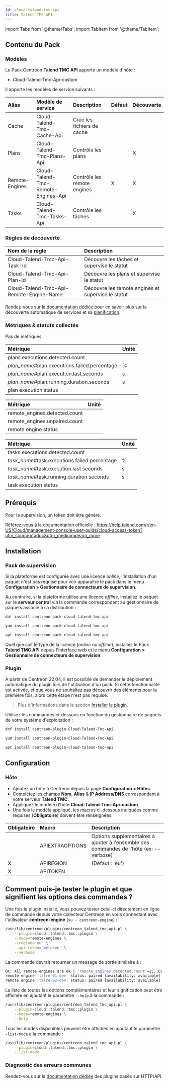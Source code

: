 ```yaml
---
id: cloud-talend-tmc-api
title: Talend TMC API
---
```

import Tabs from '@theme/Tabs';
import TabItem from '@theme/TabItem';

## Contenu du Pack

### Modèles

Le Pack Centreon **Talend TMC API** apporte un modèle d'hôte :

* Cloud-Talend-Tmc-Api-custom

Il apporte les modèles de service suivants :

| Alias          | Modèle de service                   | Description                 | Défaut | Découverte |
|:---------------|:------------------------------------|:----------------------------|:-------|:-----------|
| Cache          | Cloud-Talend-Tmc-Cache-Api          | Crée les fichiers de cache  |        |            |
| Plans          | Cloud-Talend-Tmc-Plans-Api          | Contrôle les plans          |        | X          |
| Remote-Engines | Cloud-Talend-Tmc-Remote-Engines-Api | Contrôle les remote engines | X      | X          |
| Tasks          | Cloud-Talend-Tmc-Tasks-Api          | Contrôle les tâches         |        | X          |

### Règles de découverte

| Nom de la règle                         | Description                                        |
|:----------------------------------------|:---------------------------------------------------|
| Cloud-Talend-Tmc-Api-Task-Id            | Découvre les tâches et supervise le statut         |
| Cloud-Talend-Tmc-Api-Plan-Id            | Découvre les plans et supervise le statut          |
| Cloud-Talend-Tmc-Api-Remote-Engine-Name | Découvre les remote engines et supervise le statut |

Rendez-vous sur la [documentation dédiée](/docs/monitoring/discovery/services-discovery)
pour en savoir plus sur la découverte automatique de services et sa [planification](/docs/monitoring/discovery/services-discovery/#règles-de-découverte).

### Métriques & statuts collectés

<Tabs groupId="sync">
<TabItem value="Cache" label="Cache">

Pas de métriques.

</TabItem>
<TabItem value="Plans" label="Plans">

| Métrique                                      | Unité |
|:----------------------------------------------|:------|
| plans.executions.detected.count               |       |
| *plan_name*#plan.executions.failed.percentage | %     |
| *plan_name*#plan.execution.last.seconds       | s     |
| *plan_name*#plan.running.duration.seconds     | s     |
| plan execution status                         |       |

</TabItem>
<TabItem value="Remote-Engines" label="Remote-Engines">

| Métrique                      | Unité |
|:------------------------------|:------|
| remote_engines.detected.count |       |
| remote_engines.unpaired.count |       |
| remote engine status          |       |

</TabItem>
<TabItem value="Tasks" label="Tasks">

| Métrique                                      | Unité |
|:----------------------------------------------|:------|
| tasks.executions.detected.count               |       |
| *task_name*#task.executions.failed.percentage | %     |
| *task_name*#task.execution.last.seconds       | s     |
| *task_name*#task.running.duration.seconds     | s     |
| task execution status                         |       |

</TabItem>
</Tabs>

## Prérequis

Pour la supervision, un token doit être généré.

Référez-vous à la documentation officielle : https://help.talend.com/r/en-US/Cloud/management-console-user-guide/cloud-access-token?utm_source=tadoc&utm_medium=learn_more

## Installation

### Pack de supervision

Si la plateforme est configurée avec une licence *online*, l'installation d'un paquet
n'est pas requise pour voir apparaître le pack dans le menu **Configuration > Gestionnaire de connecteurs de supervision**.

Au contraire, si la plateforme utilise une licence *offline*, installez le paquet
sur le **serveur central** via la commande correspondant au gestionnaire de paquets
associé à sa distribution :

<Tabs groupId="sync">
<TabItem value="Alma / RHEL / Oracle Linux 8" label="Alma / RHEL / Oracle Linux 8">

```bash
dnf install centreon-pack-cloud-talend-tmc-api
```

</TabItem>
<TabItem value="CentOS 7" label="CentOS 7">

```bash
yum install centreon-pack-cloud-talend-tmc-api
```

</TabItem>
<TabItem value="Debian 11 & 12" label="Debian 11 & 12">

```bash
apt install centreon-pack-cloud-talend-tmc-api
```

</TabItem>
</Tabs>

Quel que soit le type de la licence (*online* ou *offline*), installez le Pack **Talend TMC API**
depuis l'interface web et le menu **Configuration > Gestionnaire de connecteurs de supervision**.

### Plugin

À partir de Centreon 22.04, il est possible de demander le déploiement automatique
du plugin lors de l'utilisation d'un pack. Si cette fonctionnalité est activée, et
que vous ne souhaitez pas découvrir des éléments pour la première fois, alors cette
étape n'est pas requise.

> Plus d'informations dans la section [Installer le plugin](/docs/monitoring/pluginpacks/#installer-le-plugin).

Utilisez les commandes ci-dessous en fonction du gestionnaire de paquets de votre système d'exploitation :

<Tabs groupId="sync">
<TabItem value="Alma / RHEL / Oracle Linux 8" label="Alma / RHEL / Oracle Linux 8">

```bash
dnf install centreon-plugin-Cloud-Talend-Tmc-Api
```

</TabItem>
<TabItem value="CentOS 7" label="CentOS 7">

```bash
yum install centreon-plugin-Cloud-Talend-Tmc-Api
```

</TabItem>
<TabItem value="Debian 11 & 12" label="Debian 11 & 12">

```bash
apt install centreon-plugin-cloud-talend-tmc-api
```

</TabItem>
</Tabs>

## Configuration

### Hôte

* Ajoutez un hôte à Centreon depuis la page **Configuration > Hôtes**.
* Complétez les champs **Nom**, **Alias** & **IP Address/DNS** correspondant à votre serveur **Talend TMC**.
* Appliquez le modèle d'hôte **Cloud-Talend-Tmc-Api-custom**.
* Une fois le modèle appliqué, les macros ci-dessous indiquées comme requises (**Obligatoire**) doivent être renseignées.

| Obligatoire | Macro           | Description                                                                            |
|:------------|:----------------|:---------------------------------------------------------------------------------------|
|             | APIEXTRAOPTIONS | Options supplémentaires à ajouter à l'ensemble des commandes de l'hôte (ex: --verbose) |
| X           | APIREGION       | (Défaut : 'eu')                                                                        |
| X           | APITOKEN        |                                                                                        |

## Comment puis-je tester le plugin et que signifient les options des commandes ?

Une fois le plugin installé, vous pouvez tester celui-ci directement en ligne
de commande depuis votre collecteur Centreon en vous connectant avec
l'utilisateur **centreon-engine** (`su - centreon-engine`) :

```bash
/usr/lib/centreon/plugins/centreon_talend_tmc_api.pl \
    --plugin=cloud::talend::tmc::plugin \
    --mode=remote-engines \
    --region='eu' \
    --api-token='mytoken' \
    --verbose
```

La commande devrait retourner un message de sortie similaire à :

```bash
OK: All remote engines are ok | 'remote_engines.detected.count'=2;;;0; 'remote_engines.unpaired.count'=0;;;0;2
remote engine 'talre-01-dev' status: paired [availability: available]
remote engine 'talre-02-dev' status: paired [availability: available]
```

La liste de toutes les options complémentaires et leur signification peut être
affichée en ajoutant le paramètre `--help` à la commande :

```bash
/usr/lib/centreon/plugins/centreon_talend_tmc_api.pl \
    --plugin=cloud::talend::tmc::plugin \
    --mode=remote-engines \
    --help
```

Tous les modes disponibles peuvent être affichés en ajoutant le paramètre
`--list-mode` à la commande :

```bash
/usr/lib/centreon/plugins/centreon_talend_tmc_api.pl \
    --plugin=cloud::talend::tmc::plugin \
    --list-mode
```

### Diagnostic des erreurs communes

Rendez-vous sur la [documentation dédiée](../getting-started/how-to-guides/troubleshooting-plugins.md#http-and-api-checks)
des plugins basés sur HTTP/API.
